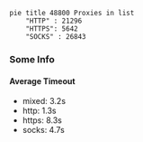 
```mermaid
pie title 48800 Proxies in list
    "HTTP" : 21296
    "HTTPS": 5642
    "SOCKS" : 26843
```

### Some Info
#### Average Timeout

- mixed: 3.2s
- http: 1.3s
- https: 8.3s
- socks: 4.7s